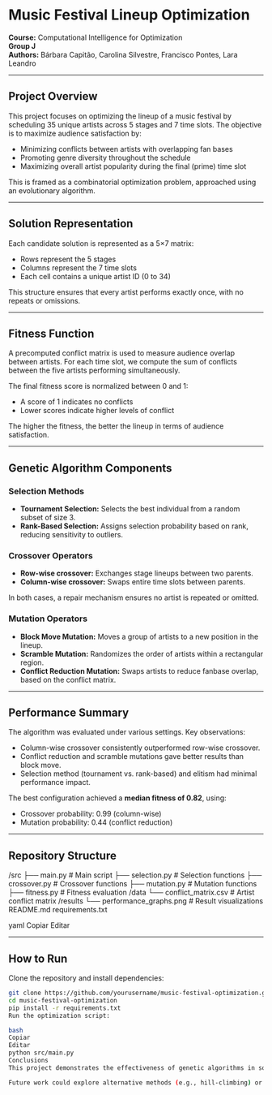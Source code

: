 # Music Festival Lineup Optimization

**Course:** Computational Intelligence for Optimization  
**Group J**  
**Authors:** Bárbara Capitão, Carolina Silvestre, Francisco Pontes, Lara Leandro

---

## Project Overview

This project focuses on optimizing the lineup of a music festival by scheduling 35 unique artists across 5 stages and 7 time slots. The objective is to maximize audience satisfaction by:

- Minimizing conflicts between artists with overlapping fan bases
- Promoting genre diversity throughout the schedule
- Maximizing overall artist popularity during the final (prime) time slot

This is framed as a combinatorial optimization problem, approached using an evolutionary algorithm.

---

## Solution Representation

Each candidate solution is represented as a 5×7 matrix:

- Rows represent the 5 stages  
- Columns represent the 7 time slots  
- Each cell contains a unique artist ID (0 to 34)  

This structure ensures that every artist performs exactly once, with no repeats or omissions.

---

## Fitness Function

A precomputed conflict matrix is used to measure audience overlap between artists. For each time slot, we compute the sum of conflicts between the five artists performing simultaneously.

The final fitness score is normalized between 0 and 1:

- A score of 1 indicates no conflicts  
- Lower scores indicate higher levels of conflict  

The higher the fitness, the better the lineup in terms of audience satisfaction.

---

## Genetic Algorithm Components

### Selection Methods

- **Tournament Selection:** Selects the best individual from a random subset of size 3.  
- **Rank-Based Selection:** Assigns selection probability based on rank, reducing sensitivity to outliers.

### Crossover Operators

- **Row-wise crossover:** Exchanges stage lineups between two parents.  
- **Column-wise crossover:** Swaps entire time slots between parents.  

In both cases, a repair mechanism ensures no artist is repeated or omitted.

### Mutation Operators

- **Block Move Mutation:** Moves a group of artists to a new position in the lineup.  
- **Scramble Mutation:** Randomizes the order of artists within a rectangular region.  
- **Conflict Reduction Mutation:** Swaps artists to reduce fanbase overlap, based on the conflict matrix.

---

## Performance Summary

The algorithm was evaluated under various settings. Key observations:

- Column-wise crossover consistently outperformed row-wise crossover.  
- Conflict reduction and scramble mutations gave better results than block move.  
- Selection method (tournament vs. rank-based) and elitism had minimal performance impact.

The best configuration achieved a **median fitness of 0.82**, using:

- Crossover probability: 0.99 (column-wise)  
- Mutation probability: 0.44 (conflict reduction)

---

## Repository Structure
/src
├── main.py # Main script
├── selection.py # Selection functions
├── crossover.py # Crossover functions
├── mutation.py # Mutation functions
├── fitness.py # Fitness evaluation
/data
└── conflict_matrix.csv # Artist conflict matrix
/results
└── performance_graphs.png # Result visualizations
README.md
requirements.txt

yaml
Copiar
Editar

---

## How to Run

Clone the repository and install dependencies:

```bash
git clone https://github.com/yourusername/music-festival-optimization.git
cd music-festival-optimization
pip install -r requirements.txt
Run the optimization script:

bash
Copiar
Editar
python src/main.py
Conclusions
This project demonstrates the effectiveness of genetic algorithms in solving complex real-world scheduling problems. Despite not reaching an ideal conflict-free solution, the algorithm produced solid results with high fitness scores.

Future work could explore alternative methods (e.g., hill-climbing) or refine the conflict model with more realistic fanbase data.

